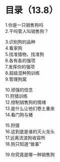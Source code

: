 # 目录（13.8）
1.你是一只销售狗吗    
2.干吗管人叫销售狗？ 

3.识别狗的品种   
4.看家狗    
5.找准猎物，找准狗    
6.各有各的强项    
7.发挥你的强项    
8.超级混种狗训练    
9.管理狗窝 

10.顽强的信念   
11.狩猎训练     
12.控制销售狗的情绪        
13.是什么让他们卷土重来  
14.看门狗与猪 

15.狩猎    
16.这到底是谁的灭火龙头        
17.远离流浪狗收容所    
18.狗只知道“做事”     

19.你究竟是哪一种销售狗    
